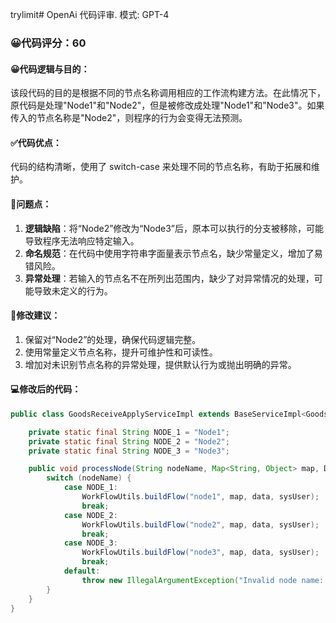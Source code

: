  trylimit# OpenAi 代码评审. 模式: GPT-4
### 😀代码评分：60
#### 😀代码逻辑与目的：
该段代码的目的是根据不同的节点名称调用相应的工作流构建方法。在此情况下，原代码是处理"Node1"和"Node2"，但是被修改成处理"Node1"和"Node3"。如果传入的节点名称是"Node2"，则程序的行为会变得无法预测。

#### ✅代码优点：
代码的结构清晰，使用了 switch-case 来处理不同的节点名称，有助于拓展和维护。

#### 🤔问题点：
1. **逻辑缺陷**：将“Node2”修改为“Node3”后，原本可以执行的分支被移除，可能导致程序无法响应特定输入。
2. **命名规范**：在代码中使用字符串字面量表示节点名，缺少常量定义，增加了易错风险。
3. **异常处理**：若输入的节点名不在所列出范围内，缺少了对异常情况的处理，可能导致未定义的行为。

#### 🎯修改建议：
1. 保留对“Node2”的处理，确保代码逻辑完整。
2. 使用常量定义节点名称，提升可维护性和可读性。
3. 增加对未识别节点名称的异常处理，提供默认行为或抛出明确的异常。

#### 💻修改后的代码：
```java
public class GoodsReceiveApplyServiceImpl extends BaseServiceImpl<GoodsReceiveApply> {

    private static final String NODE_1 = "Node1";
    private static final String NODE_2 = "Node2";
    private static final String NODE_3 = "Node3";

    public void processNode(String nodeName, Map<String, Object> map, DataType data, User sysUser) {
        switch (nodeName) {
            case NODE_1:
                WorkFlowUtils.buildFlow("node1", map, data, sysUser);
                break;
            case NODE_2:
                WorkFlowUtils.buildFlow("node2", map, data, sysUser);
                break;
            case NODE_3:
                WorkFlowUtils.buildFlow("node3", map, data, sysUser);
                break;
            default:
                throw new IllegalArgumentException("Invalid node name: " + nodeName);
        }
    }
}
```